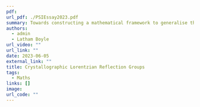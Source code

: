 ```yaml
---
pdf: 
url_pdf: ./PSIEssay2023.pdf
summary: Towards constructing a mathematical framework to generalise the use of reflection groups in classifying discrete symmetries of Lorentzian spaces. We present a generalisation of the notion of crystallographic symmetry and demonstrate substantial differences between reflection groups in Euclidean and Lorentzian spaces. **Master's Thesis.**
authors: 
  - admin
  - Latham Boyle
url_video: ""
url_link: ""
date: 2023-06-05
external_link: ""
title: Crystallographic Lorentzian Reflection Groups
tags:
  - Maths
links: []
image: 
url_code: ""
---
```



